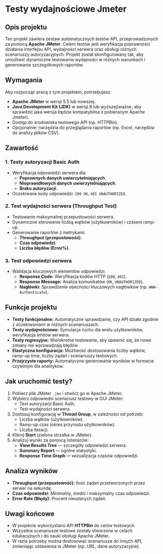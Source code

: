 # Testy wydajnościowe Jmeter

## Opis projektu
Ten projekt zawiera zestaw automatycznych testów API, przeprowadzonych za pomocą **Apache JMeter**. Celem testów jest weryfikacja poprawności działania interfejsu API, wydajności serwera oraz obsługi różnych scenariuszy autoryzacyjnych. Projekt został skonfigurowany tak, aby umożliwić dynamiczne testowanie wydajności w różnych warunkach i generowanie szczegółowych raportów.

## Wymagania
Aby rozpocząć pracę z tym projektem, potrzebujesz:

- **Apache JMeter** w wersji 5.5 lub nowszej.
- **Java Development Kit (JDK)** w wersji 8 lub wyższej(ważne, aby sprawdzić jaka wersja będzie kompatybilna z pobieranym Apache Jmeter).
- Dostęp do środowiska testowego API (np. HTTPBin).
- Opcjonalnie: narzędzia do przeglądania raportów (np. Excel, narzędzia do analizy plików CSV).

## Zawartość
### 1. Testy autoryzacji Basic Auth
- Weryfikacja odpowiedzi serwera dla:
  - **Poprawnych danych uwierzytelniających**.
  - **Nieprawidłowych danych uwierzytelniających**.
  - **Braku autoryzacji**.
- Oczekiwane kody odpowiedzi: `200 OK`, `401 UNAUTHORIZED`.

### 2. Test wydajności serwera (Throughput Test)
- Testowanie maksymalnej przepustowości serwera.
- Dynamiczne sterowanie liczbą wątków (użytkowników) i czasem ramp-up.
- Generowanie raportów z metrykami:
  - **Throughput (przepustowość)**.
  - **Czas odpowiedzi**.
  - **Liczba błędów (Error%)**.

### 3. Test odpowiedzi serwera
- Walidacja kluczowych elementów odpowiedzi:
  - **Response Code:** Weryfikacja kodów HTTP (`200`, `401`).
  - **Response Message:** Analiza komunikatów (`OK`, `UNAUTHORIZED`).
  - **Nagłówki:** Sprawdzenie obecności kluczowych nagłówków (np. `WWW-Authenticate`).

## Funkcje projektu
- **Testy funkcjonalne:** Automatyczne sprawdzanie, czy API działa zgodnie z oczekiwaniami w różnych scenariuszach.
- **Testy wydajnościowe:** Symulacja ruchu dla wielu użytkowników, weryfikacja limitów serwera.
- **Testy regresyjne:** Wielokrotne testowanie, aby upewnić się, że nowe zmiany nie wprowadzają błędów.
- **Elastyczna konfiguracja:** Możliwość dostosowania liczby wątków, ramp-up time, liczby żądań i scenariuszy testowych.
- **Przejrzyste raporty:** Automatyczne generowanie wyników w formacie czytelnym dla analityków.

## Jak uruchomić testy?
1. Pobierz plik JMeter `.jmx` i otwórz go w Apache JMeter.
2. Wybierz odpowiedni scenariusz testowy w GUI JMeter:
   - Test autoryzacji Basic Auth.
   - Test wydajności serwera.
3. Dostosuj konfigurację w **Thread Group**, w zależności od potrzeb:
   - Liczba wątków (użytkowników).
   - Ramp-up czas (okres przyrostu użytkowników).
   - Liczba iteracji.
4. Kliknij **Start** (zielona strzałka w JMeter).
5. Analizuj wyniki za pomocą listenerów:
   - **View Results Tree** — szczegóły odpowiedzi serwera.
   - **Summary Report** — ogólne statystyki.
   - **Response Time Graph** — wizualizacja czasów odpowiedzi.

## Analiza wyników
- **Throughput (przepustowość):** Ilość żądań przetworzonych przez serwer na sekundę.
- **Czas odpowiedzi:** Minimalny, średni i maksymalny czas odpowiedzi.
- **Error Rate (Błędy):** Procent nieudanych żądań.

## Uwagi końcowe
- W projekcie wykorzystano API **HTTPBin** do celów testowych.
- Wszystkie scenariusze testowe zostały stworzone w celach edukacyjnych i do nauki obsługi Apache JMeter.
- W razie potrzeby można dostosować scenariusze do innych API, zmieniając ustawienia w JMeter (np. URL, dane autoryzacyjne).
